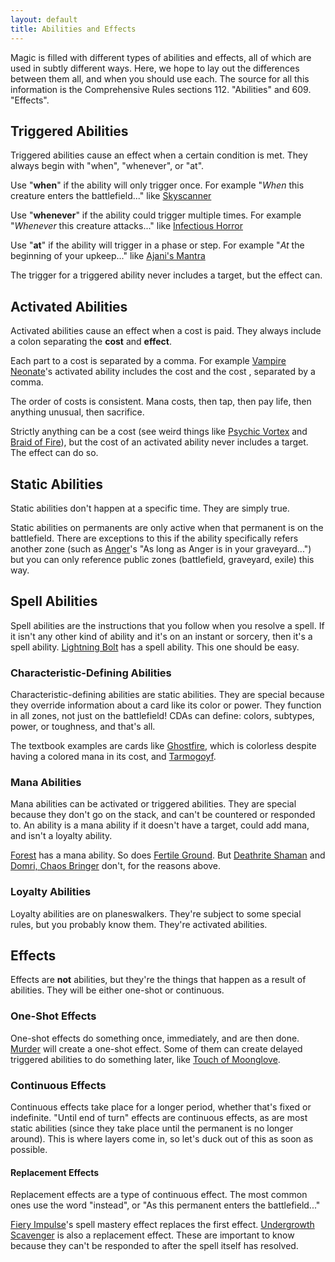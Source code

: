 ```yaml
---
layout: default
title: Abilities and Effects
---
```

Magic is filled with different types of abilities and effects, all of which are used in subtly different ways. Here, we hope to lay out the differences between them all, and when you should use each. The source for all this information is the Comprehensive Rules sections 112. "Abilities" and 609. "Effects".

## Triggered Abilities

Triggered abilities cause an effect when a certain condition is met. They always begin with "when", "whenever", or "at".

Use "**when**" if the ability will only trigger once. For example "*When* this creature enters the battlefield..." like [Skyscanner](https://scryfall.com/card/m19/245/skyscanner)

Use "**whenever**" if the ability could trigger multiple times. For example "*Whenever* this creature attacks..." like [Infectious Horror](https://scryfall.com/card/m19/101/infectious-horror)

Use "**at**" if the ability will trigger in a phase or step. For example "*At* the beginning of your upkeep..." like [Ajani's Mantra](https://scryfall.com/card/m11/2/ajanis-mantra)

The trigger for a triggered ability never includes a target, but the effect can.

## Activated Abilities

Activated abilities cause an effect when a cost is paid. They always include a colon separating the **cost** and **effect**.

Each part to a cost is separated by a comma. For example [Vampire Neonate](https://scryfall.com/card/m19/124/vampire-neonate)'s activated ability includes the cost <i class="ms ms-cost ms-2"></i> and the cost <i class="ms ms-cost ms-tap"></i>, separated by a comma.

The order of costs is consistent. Mana costs, then tap, then pay life, then anything unusual, then sacrifice.

Strictly anything can be a cost (see weird things like [Psychic Vortex](https://scryfall.com/card/wth/50/psychic-vortex) and [Braid of Fire](https://scryfall.com/card/csp/78/braid-of-fire)), but the cost of an activated ability never includes a target. The effect can do so.

## Static Abilities

Static abilities don't happen at a specific time. They are simply true.

Static abilities on permanents are only active when that permanent is on the battlefield. There are exceptions to this if the ability specifically refers another zone (such as [Anger](https://scryfall.com/card/uma/122/anger)'s "As long as Anger is in your graveyard...") but you can only reference public zones (battlefield, graveyard, exile) this way.

## Spell Abilities

Spell abilities are the instructions that you follow when you resolve a spell. If it isn't any other kind of ability and it's on an instant or sorcery, then it's a spell ability. [Lightning Bolt](https://scryfall.com/card/a25/141/lightning-bolt) has a spell ability. This one should be easy.

### Characteristic-Defining Abilities

Characteristic-defining abilities are static abilities. They are special because they override information about a card like its color or power. They function in all zones, not just on the battlefield! CDAs can define: colors, subtypes, power, or toughness, and that's all.

The textbook examples are cards like [Ghostfire](https://scryfall.com/card/ddt/40/ghostfire), which is colorless despite having a colored mana in its cost, and [Tarmogoyf](https://scryfall.com/card/uma/187/tarmogoyf).

### Mana Abilities

Mana abilities can be activated or triggered abilities. They are special because they don't go on the stack, and can't be countered or responded to. An ability is a mana ability if it doesn't have a target, could add mana, and isn't a loyalty ability.

[Forest](https://scryfall.com/card/m19/279/forest) has a mana ability. So does [Fertile Ground](https://scryfall.com/card/c18/147/fertile-ground). But [Deathrite Shaman](https://scryfall.com/card/gk1/59/deathrite-shaman) and [Domri, Chaos Bringer](https://scryfall.com/card/rna/166/domri-chaos-bringer) don't, for the reasons above.

### Loyalty Abilities

Loyalty abilities are on planeswalkers. They're subject to some special rules, but you probably know them. They're activated abilities.

## Effects

Effects are **not** abilities, but they're the things that happen as a result of abilities. They will be either one-shot or continuous.

### One-Shot Effects

One-shot effects do something once, immediately, and are then done. [Murder](https://scryfall.com/card/m19/110/murder) will create a one-shot effect. Some of them can create delayed triggered abilities to do something later, like [Touch of Moonglove](https://scryfall.com/card/ori/123/touch-of-moonglove).

### Continuous Effects

Continuous effects take place for a longer period, whether that's fixed or indefinite. "Until end of turn" effects are continuous effects, as are most static abilities (since they take place until the permanent is no longer around). This is where layers come in, so let's duck out of this as soon as possible.

#### Replacement Effects

Replacement effects are a type of continuous effect. The most common ones use the word "instead", or "As this permanent enters the battlefield..."

[Fiery Impulse](https://scryfall.com/card/ori/145/fiery-impulse)'s spell mastery effect replaces the first effect. [Undergrowth Scavenger](https://scryfall.com/card/m15/204/undergrowth-scavenger) is also a replacement effect. These are important to know because they can't be responded to after the spell itself has resolved.